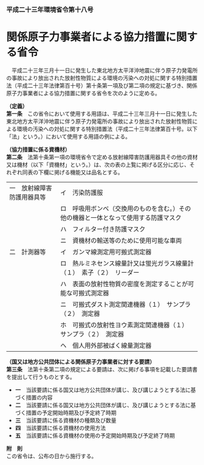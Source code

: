 ### 平成二十三年環境省令第十八号  
# 関係原子力事業者による協力措置に関する省令  
　平成二十三年三月十一日に発生した東北地方太平洋沖地震に伴う原子力発電所の事故により放出された放射性物質による環境の汚染への対処に関する特別措置法（平成二十三年法律第百十号）第十条第一項及び第二項の規定に基づき、関係原子力事業者による協力措置に関する省令を次のように定める。  
  
**（定義）**  
**第一条**　この省令において使用する用語は、平成二十三年三月十一日に発生した東北地方太平洋沖地震に伴う原子力発電所の事故により放出された放射性物質による環境の汚染への対処に関する特別措置法（平成二十三年法律第百十号。以下「法」という。）において使用する用語の例による。  
  
**（協力措置に係る資機材）**  
**第二条**　法第十条第一項の環境省令で定める放射線障害防護用器具その他の資材又は機材（以下「資機材」という。）は、次の表の上覧に掲げる区分に応じ、それぞれ同表の下欄に掲げる機能又は品名とする。  

|||  
| --- | --- |  
|一　放射線障害防護用器具等|イ　汚染防護服|  
||ロ　呼吸用ボンベ（交換用のものを含む。）その他の機器と一体となって使用する防護マスク|  
||ハ　フィルター付き防護マスク|  
||ニ　資機材の輸送等のために使用可能な車両|  
|二　計測器等|イ　ガンマ線測定用可搬式測定器|  
||ロ　熱ルミネセンス線量計又は蛍光ガラス線量計（１）　素子（２）　リーダー|  
||ハ　表面の放射性物質の密度を測定することが可能な可搬式測定器|  
||ニ　可搬式ダスト測定関連機器（１）　サンプラ（２）　測定器|  
||ホ　可搬式の放射性ヨウ素測定関連機器（１）　サンプラ（２）　測定器|  
||ヘ　個人用外部被ばく線量測定器|  
  
  
**（国又は地方公共団体による関係原子力事業者に対する要請）**  
**第三条**　法第十条第二項の規定による要請は、次に掲げる事項を記載した要請書を提出して行うものとする。  
* **一**　当該要請に係る国又は地方公共団体が講じ、及び講じようとする法に基づく措置の内容  
* **二**　当該要請に係る国又は地方公共団体が講じ、及び講じようとする法に基づく措置の予定開始時期及び予定終了時期  
* **三**　当該要請に係る資機材の種類及び数量  
* **四**　当該要請に係る資機材の使用方法  
* **五**　当該要請に係る資機材の使用の予定開始時期及び予定終了時期  
  
**附　則**  
この省令は、公布の日から施行する。  
  
